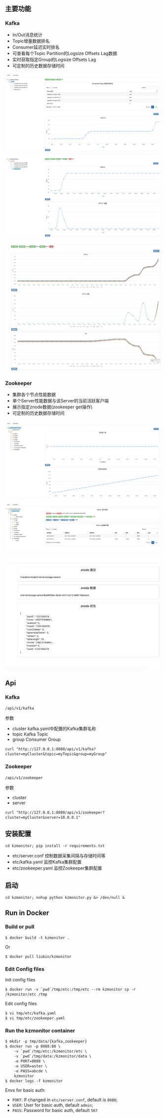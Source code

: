## 主要功能

### Kafka

- In/Out消息统计
- Topic增量数据排名
- Consumer延迟实时排名
- 可查看每个Topic Partition的Logsize Offsets Lag数据
- 实时获取指定Group的Logsize Offsets Lag
- 可定制的历史数据存储时间

![performance](images/kafka01.png)



![performance](images/kafka02.png)



![performance](images/kafka03.png)

### Zookeeper

- 集群各个节点性能数据
- 单个Server性能数据与该Server的当前活跃客户端
- 展示指定znode数据(zookeeper get操作)
- 可定制的历史数据存储时间

![performance](images/zk01.png)



![performance](images/zk02.png)

![performance](images/zk03.png)

## Api

### Kafka

`/api/v1/kafka`

参数

- cluster
  kafka.yaml中配置的Kafka集群名称
- topic
  Kafka Topic
- group
  Consumer Group

```shell
curl "http://127.0.0.1:8080/api/v1/kafka?cluster=myCluster&topic=myTopic&group=myGroup"
```

### Zookeeper

`/api/v1/zookeeper`

参数

- cluster
- server

```shell
curl "http://127.0.0.1:8080/api/v1/zookeeper?cluster=myCluster&server=10.0.0.1"
```

## 安装配置

    cd kzmonitor; pip install -r requirements.txt

- etc/server.conf 控制数据采集间隔与存储时间等
- etc/kafka.yaml 监控Kafka集群配置
- etc/zookeeper.yaml 监控Zookeeper集群配置

## 启动

    cd kzmonitor; nohup python kzmonitor.py &> /dev/null &

## Run in Docker

### Build or pull

```
$ docker build -t kzmonitor .
```

Or

```
$ docker pull liubin/kzmonitor
```

### Edit Config files

Init config files

```
$ docker run -v `pwd`/tmp/etc:/tmp/etc --rm kzmonitor cp -r /kzmonitor/etc /tmp
```

Edit config files

```
$ vi tmp/etc/kafka.yaml
$ vi tmp/etc/zookeeper.yaml
```

### Run the kzmonitor container

```
$ mkdir -p tmp/data/{kafka,zookeeper}
$ docker run -p 8088:80 \
    -v `pwd`/tmp/etc:/kzmonitor/etc \
    -v `pwd`/tmp/data:/kzmonitor/data \
    -e PORT=8088 \
    -e USER=aster \
    -e PASS=abcde \
    kzmonitor
$ docker logs -f kzmonitor
```

Envs for basic auth:

- `PORT`: If changed in `etc/server.conf`, default is `8080`;
- `USER`: User for basic auth, default `admin`;
- `PASS`: Password for basic auth, default `567`

